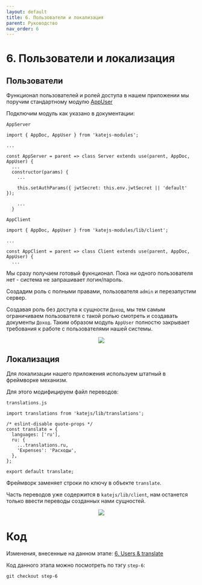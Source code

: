 ```yaml
---
layout: default
title: 6. Пользователи и локализация
parent: Руководство
nav_order: 6
---
```


# 6. Пользователи и локализация

## Пользователи

Функционал пользователей и ролей доступа в нашем приложении мы поручим
стандартному модулю [AppUser](https://docs.katejs.ru/modules/user.html)

Подключим модуль как указано в документации:

`AppServer`
````
import { AppDoc, AppUser } from 'katejs-modules';

...

const AppServer = parent => class Server extends use(parent, AppDoc, AppUser) {
  ...
  constructor(params) {
    ...

    this.setAuthParams({ jwtSecret: this.env.jwtSecret || 'default' });

    ...
  }

````
`AppClient`
````
import { AppDoc, AppUser } from 'katejs-modules/lib/client';

...

const AppClient = parent => class Client extends use(parent, AppDoc, AppUser) {
  ...
````
Мы сразу получаем готовый фукнционал.
Пока ни одного пользователя нет - система не запрашивает логин/пароль.

Создадим роль с полными правами, пользователя `admin` и перезапустим сервер.

Создавая роль без доступа к сущности `Доход`, мы тем самым ограничиваем пользователя
с такой ролью смотреть и создавать документы `Доход`. Таким образом модуль `AppUser`
полностю закрывает требования к работе с пользователями нашей системы.

<p align="center">
  <img src="https://github.com/romannep/katejs-docs/raw/master/docs/assets/img/user_1.png">
</p>


## Локализация

Для локализации нашего приложения используем штатный в фреймворке механизм.

Для этого модифицируем файл переводов:

`translations.js`
````
import translations from 'katejs/lib/translations';

/* eslint-disable quote-props */
const translate = {
  languages: ['ru'],
  ru: {
    ...translations.ru,
    'Expenses': 'Расходы',
  },
};

export default translate;
````
Фреймворк заменяет строки по ключу в объекте `translate`.

Часть переводов уже содержится в `katejs/lib/client`, нам останется только ввести переводы
созданных нами сущностей.
<p align="center">
  <img src="https://github.com/romannep/katejs-docs/raw/master/docs/assets/img/user_2.png">
</p>

# Код

Изменения, внесенные на данном этапе: [6. Users & translate](https://github.com/romannep/katejs-tutorial/commit/91fdf62522f7bb611a8ed60ee68d7fd5d7352ba9)

Код данного этапа можно посмотреть по тэгу `step-6`:
````
git checkout step-6
````
